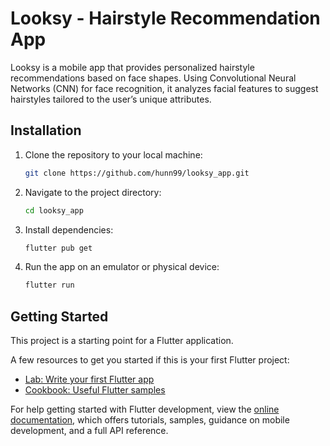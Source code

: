 # Looksy - Hairstyle Recommendation App

Looksy is a mobile app that provides personalized hairstyle recommendations based on face shapes. Using Convolutional Neural Networks (CNN) for face recognition, it analyzes facial features to suggest hairstyles tailored to the user’s unique attributes.

## Installation

1. Clone the repository to your local machine:
   ```bash
   git clone https://github.com/hunn99/looksy_app.git

2. Navigate to the project directory:
   ```bash
   cd looksy_app

3. Install dependencies:
   ```bash
   flutter pub get

4. Run the app on an emulator or physical device:
   ```bash
   flutter run

## Getting Started

This project is a starting point for a Flutter application.

A few resources to get you started if this is your first Flutter project:

- [Lab: Write your first Flutter app](https://docs.flutter.dev/get-started/codelab)
- [Cookbook: Useful Flutter samples](https://docs.flutter.dev/cookbook)

For help getting started with Flutter development, view the
[online documentation](https://docs.flutter.dev/), which offers tutorials,
samples, guidance on mobile development, and a full API reference.
